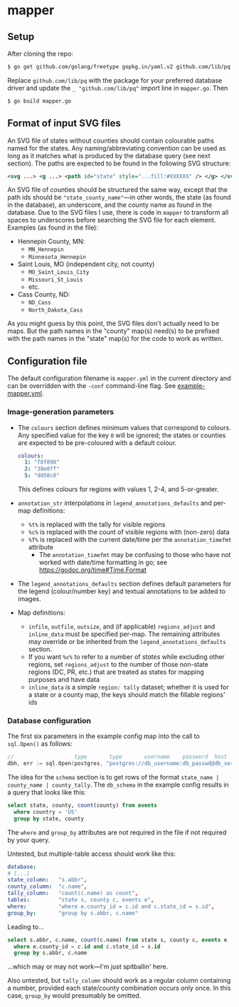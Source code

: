 # mapper

## Setup

After cloning the repo:

```bash
$ go get github.com/golang/freetype gopkg.in/yaml.v2 github.com/lib/pq
```
Replace `github.com/lib/pq` with the package for your preferred database driver
and update the `_ "github.com/lib/pq"` import line in `mapper.go`. Then

```bash
$ go build mapper.go
```

## Format of input SVG files

An SVG file of states without counties should contain colourable paths named
for the states. Any naming/abbreviating convention can be used as long as it
matches what is produced by the database query (see next section). The paths
are expected to be found in the following SVG structure:

```xml
<svg ...> <g ...> <path id="state" style="...fill:#XXXXXX" /> </g> </svg>
```

An SVG file of counties should be structured the same way, except that the
path ids should be `"state_county_name"`&mdash;in other words, the state (as
found in the database), an underscore, and the county name as found in
the database. Due to the SVG files I use, there is code in `mapper` to
transform all spaces to underscores before searching the SVG file for
each element. Examples (as found in the file):

* Hennepin County, MN:
  * `MN_Hennepin`
  * `Minnesota_Hennepin`
* Saint Louis, MO (independent city, not county)
  * `MO_Saint_Louis_City`
  * `Missouri_St_Louis`
  * etc.
* Cass County, ND:
  * `ND_Cass`
  * `North_Dakota_Cass`

As you might guess by this point, the SVG files don't actually need to be
maps. But the path names in the "county" map(s) need(s) to be prefixed with
the path names in the "state" map(s) for the code to work as written.

## Configuration file

The default configuration filename is `mapper.yml` in the current directory and
can be overridden with the `-conf` command-line flag. See
[example-mapper.yml](example-mapper.yml).

### Image-generation parameters

* The `colours` section defines minimum values that correspond to colours. Any
  specified value for the key `0` will be ignored; the states or counties are
  expected to be pre-coloured with a default colour.

  ```yaml
  colours:
    1: "f0f098"
    2: "38e0ff"
    5: "d050c0"
  ```

  This defines colours for regions with values 1, 2-4, and 5-or-greater.

* `annotation_str` interpolations in `legend_annotations_defaults` and
  per-map definitions:
  * `%t%` is replaced with the tally for visible regions
  * `%c%` is replaced with the count of visible regions with (non-zero) data
  * `%T%` is replaced with the current date/time per the `annotation_timefmt`
    attribute
    * The `annotation_timefmt` may be confusing to those who have not worked
      with date/time formatting in go; see https://godoc.org/time#Time.Format
* The `legend_annotations_defaults` section defines default parameters for
  the legend (colour/number key) and textual annotations to be added to
  images.
* Map definitions:
  * `infile`, `outfile`, `outsize`, and (if applicable) `regions_adjust` and
    `inline_data` must be specified per-map. The remaining attributes may
    override or be inherited from the `legend_annotations_defaults` section.
  * If you want `%c%` to refer to a number of _states_ while excluding other
    regions, set `regions_adjust` to the number of those non-state regions (DC,
    PR, etc.) that are treated as states for mapping purposes and have data
  * `inline_data` is a simple `region: tally` dataset; whether it is used for a
    state or a county map, the keys should match the fillable regions' ids


### Database configuration

The first six parameters in the example config map into the call to
`sql.Open()` as follows:

```go
//                   type       type       username    password  host      name   connect_opts
dbh, err := sql.Open(postgres, "postgres://db_username:db_passwd@db_server/db_name?sslmode=require")
```

The idea for the `schema` section is to get rows of the format
`state_name | county_name | county_tally`.  The `db_schema` in the example
config results in a query that looks like this:

```sql
select state, county, count(county) from events
  where country = 'US'
  group by state, county
```

The `where` and `group_by` attributes are not required in the file if not
required by your query.

Untested, but multiple-table access should work like this:

```yaml
database:
# [...]
state_column:   "s.abbr",
county_column:  "c.name",
tally_column:   "count(c.name) as count",
tables:         "state s, county c, events e",
where:          "where e.county_id = c.id and c.state_id = s.id",
group_by:       "group by s.abbr, c.name"
```

Leading to...

```sql
select s.abbr, c.name, count(c.name) from state s, county c, events e
  where e.county_id = c.id and c.state_id = s.id
  group by s.abbr, c.name
```

...which may or may not work&mdash;I'm just spitballin' here.

Also untested, but `tally_column` should work as a regular column containing
a number, provided each state/county combination occurs only once. In this
case, `group_by` would presumably be omitted.
